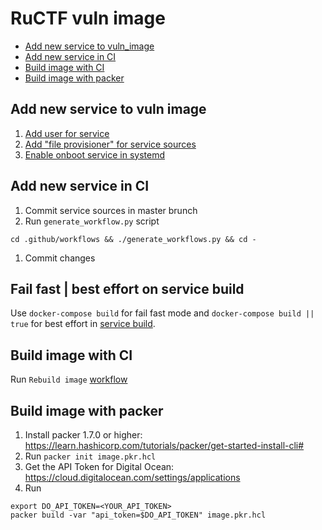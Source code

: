 # RuCTF vuln image

* [Add new service to vuln_image](#Add-new-service-to-vuln-image)
* [Add new service in CI](#Add-new-service-in-CI)
* [Build image with CI](#Build-image-with-CI)
* [Build image with packer](#Build-image-with-packer)

## Add new service to vuln image

1. [Add user for service](https://github.com/HackerDom/ructf-finals-2023/blob/d310ee35ae48326951e6f617efcbb8d2ea0385b8/vuln_image/image.pkr.hcl#L59)
1. [Add "file provisioner" for service sources](https://github.com/HackerDom/ructf-finals-2023/blob/d310ee35ae48326951e6f617efcbb8d2ea0385b8/vuln_image/image.pkr.hcl#L94)
1. [Enable onboot service in systemd](https://github.com/HackerDom/ructf-finals-2023/blob/d310ee35ae48326951e6f617efcbb8d2ea0385b8/vuln_image/image.pkr.hcl#L101)

## Add new service in CI

1. Commit service sources in master brunch
1. Run `generate_workflow.py` script
  ```shell
  cd .github/workflows && ./generate_workflows.py && cd -
  ```
1. Commit changes

## Fail fast | best effort on service build

Use `docker-compose build` for fail fast mode and `docker-compose build || true` for best effort in [service build](https://github.com/HackerDom/ructf-finals-2023/blob/d310ee35ae48326951e6f617efcbb8d2ea0385b8/vuln_image/image.pkr.hcl#L104).

## Build image with CI

Run `Rebuild image` [workflow](https://github.com/HackerDom/ructf-finals-2023/actions/workflows/rebuild_image.yml)

## Build image with packer

1. Install packer 1.7.0 or higher: https://learn.hashicorp.com/tutorials/packer/get-started-install-cli#
1. Run `packer init image.pkr.hcl`
1. Get the API Token for Digital Ocean: https://cloud.digitalocean.com/settings/applications
1. Run
```shell
export DO_API_TOKEN=<YOUR_API_TOKEN>
packer build -var "api_token=$DO_API_TOKEN" image.pkr.hcl
```